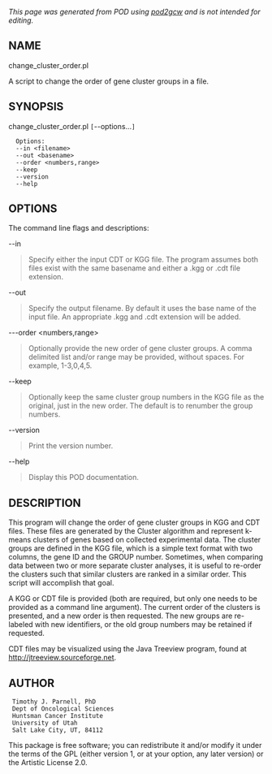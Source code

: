 _This page was generated from POD using [pod2gcw](http://code.google.com/p/pod2gcw) and is not intended for editing._

## NAME ##
change\_cluster\_order.pl

A script to change the order of gene cluster groups in a file.

## SYNOPSIS ##
change\_cluster\_order.pl `[`--options...`]` <filename>

```
  Options:
  --in <filename>
  --out <basename>
  --order <numbers,range>
  --keep
  --version
  --help
```
## OPTIONS ##
The command line flags and descriptions:

--in <filename>


> Specify either the input CDT or KGG file. The program assumes both  files exist with the same basename and either a .kgg or .cdt file  extension.

> 
--out <basename>


> Specify the output filename. By default it uses the base name of the  input file. An appropriate .kgg and .cdt extension will be added.

> 
---order <numbers,range>


> Optionally provide the new order of gene cluster groups. A comma  delimited list and/or range may be provided, without spaces. For  example, 1-3,0,4,5.

> 
--keep


> Optionally keep the same cluster group numbers in the KGG file as  the original, just in the new order. The default is to renumber  the group numbers.

> 
--version


> Print the version number.

> 
--help


> Display this POD documentation.

> 
## DESCRIPTION ##
This program will change the order of gene cluster groups in KGG and CDT files.  These files are generated by the Cluster algorithm and represent k-means  clusters of genes based on collected experimental data. The cluster groups  are defined in the KGG file, which is a simple text format with two columns,  the gene ID and the GROUP number. Sometimes, when comparing data between two   or more separate cluster analyses, it is useful to re-order the clusters such  that similar clusters are ranked in a similar order. This script will  accomplish that goal.

A KGG or CDT file is provided (both are required, but only one needs to be  provided as a command line argument). The current order of the clusters is  presented, and a new order is then requested. The new groups are re-labeled  with new identifiers, or the old group numbers may be retained if requested.

CDT files may be visualized using the Java Treeview program, found at  <http://jtreeview.sourceforge.net>.

## AUTHOR ##
```
 Timothy J. Parnell, PhD
 Dept of Oncological Sciences
 Huntsman Cancer Institute
 University of Utah
 Salt Lake City, UT, 84112
```
This package is free software; you can redistribute it and/or modify it under the terms of the GPL (either version 1, or at your option, any later version) or the Artistic License 2.0.

